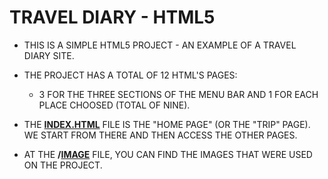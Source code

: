 # TRAVEL DIARY - HTML5

* THIS IS A SIMPLE HTML5 PROJECT - AN EXAMPLE OF A TRAVEL DIARY SITE.

* THE PROJECT HAS A TOTAL OF 12 HTML'S PAGES:
  * 3 FOR THE THREE SECTIONS OF THE MENU BAR AND 1 FOR EACH PLACE CHOOSED (TOTAL OF NINE).

* THE **[INDEX.HTML](https://github.com/luisa-bueno/HTML5--simple-travel-diary-example-site./blob/master/index.html)** FILE IS THE "HOME PAGE" (OR THE "TRIP" PAGE). WE START FROM THERE AND THEN ACCESS THE OTHER PAGES.

* AT THE **/[IMAGE](https://github.com/luisa-bueno/HTML5--simple-travel-diary-example-site./tree/master/images)**  FILE, YOU CAN FIND THE IMAGES THAT WERE USED ON THE PROJECT.
